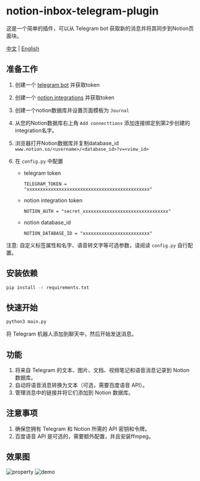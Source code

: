 # notion-inbox-telegram-plugin
这是一个简单的插件，可以从 Telegram bot 获取新的消息并将其同步到Notion页面块。

[中文](https://github.com/cooolr/notion-inbox-telegram-plugin/blob/main/README_ZH.md) | [English](https://github.com/cooolr/notion-inbox-telegram-plugin/blob/main/README.md)

## 准备工作

1. 创建一个 [telegram bot](https://t.me/botfather) 并获取token

2. 创建一个 [notion integrations](https://www.notion.com/my-integrations) 并获取token

3. 创建一个notion数据库并设置页面模板为 `Journal`

4. 从您的Notion数据库右上角 `Add connecttions` 添加连接绑定到第2步创建的integration名字。

5. 浏览器打开Notion数据库并复制database_id `www.notion.so/<username>/<database_id>?v=<view_id>`

6. 在 `config.py` 中配置

    - telegram token

       `TELEGRAM_TOKEN = "xxxxxxxxxxxxxxxxxxxxxxxxxxxxxxxxxxxxxxxxxxxxxx"`

    - notion integration token

       `NOTION_AUTH = "secret_xxxxxxxxxxxxxxxxxxxxxxxxxxxxxxxx"`

    - notion database_id
  
       `NOTION_DATABASE_ID = "xxxxxxxxxxxxxxxxxxxxxxxxx"`

注意: 自定义标签属性和名字、语音转文字等可选参数，请阅读 `config.py` 自行配置。

## 安装依赖

``` bash
pip install -r requirements.txt
```

## 快速开始

``` bash
python3 main.py
```

将 Telegram 机器人添加到聊天中，然后开始发送消息。

## 功能

1. 将来自 Telegram 的文本、图片、文档、视频笔记和语音消息记录到 Notion 数据库。
2. 自动将语音消息转换为文本（可选，需要百度语音 API）。
3. 管理消息中的链接并将它们添加到 Notion 数据库。

## 注意事项

1. 确保您拥有 Telegram 和 Notion 所需的 API 密钥和令牌。
2. 百度语音 API 是可选的，需要额外配置，并且安装ffmpeg。

## 效果图
![property](https://github.com/cooolr/notion-inbox-telegram-plugin/raw/main/property.png)
![demo](https://github.com/cooolr/notion-inbox-telegram-plugin/raw/main/demo.png)
